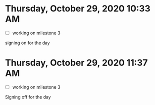 # Thursday, October 29, 2020 10:33 AM
- [ ] working on milestone 3

signing on for the day
# Thursday, October 29, 2020 11:37 AM
- [ ] working on milestone 3

Signing off for the day
